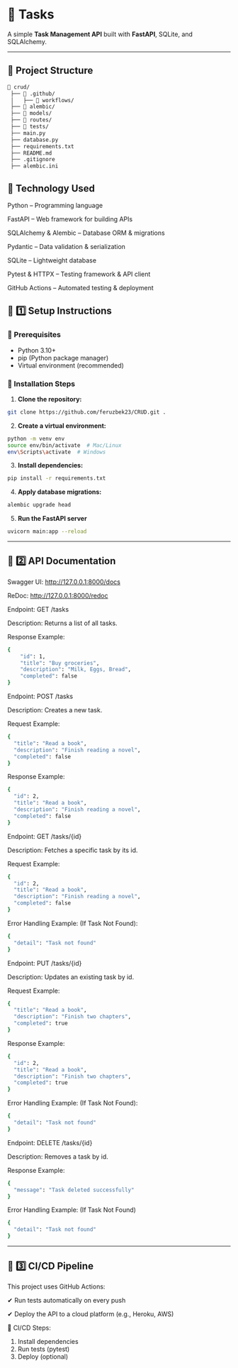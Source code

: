 # 🚀 Tasks

A simple **Task Management API** built with **FastAPI**, SQLite, and SQLAlchemy.

---
## 📌 Project Structure
```bash
📂 crud/
 ├── 📂 .github/             
 │   ├── 📂 workflows/       
 ├── 📂 alembic/             
 ├── 📂 models/              
 ├── 📂 routes/              
 ├── 📂 tests/               
 ├── main.py                 
 ├── database.py             
 ├── requirements.txt        
 ├── README.md               
 ├── .gitignore              
 ├── alembic.ini             

```
## 📌 Technology Used
Python – Programming language

FastAPI – Web framework for building APIs

SQLAlchemy & Alembic – Database ORM & migrations

Pydantic – Data validation & serialization

SQLite – Lightweight database

Pytest & HTTPX – Testing framework & API client

GitHub Actions – Automated testing & deployment




## 📌 1️⃣ Setup Instructions

### 🔹 Prerequisites
- Python 3.10+
- pip (Python package manager)
- Virtual environment (recommended)

### 🔹 Installation Steps

1. **Clone the repository:**
```bash
git clone https://github.com/feruzbek23/CRUD.git .
```
2. **Create a virtual environment:** 
```bash
python -m venv env
source env/bin/activate  # Mac/Linux
env\Scripts\activate  # Windows
```
3. **Install dependencies:**
```bash
pip install -r requirements.txt
```
4. **Apply database migrations:**
```bash
alembic upgrade head
```
5. **Run the FastAPI server**
```bash
uvicorn main:app --reload
```
---
## 📌 2️⃣ API Documentation

Swagger UI: http://127.0.0.1:8000/docs

ReDoc: http://127.0.0.1:8000/redoc


Endpoint: GET /tasks 

Description: Returns a list of all tasks.

Response Example:
```bash
{
    "id": 1,
    "title": "Buy groceries",
    "description": "Milk, Eggs, Bread",
    "completed": false
}
```

Endpoint: POST /tasks

Description: Creates a new task.

Request Example:
```bash
{
  "title": "Read a book",
  "description": "Finish reading a novel",
  "completed": false
}
```
Response Example:
```bash
{
  "id": 2,
  "title": "Read a book",
  "description": "Finish reading a novel",
  "completed": false
}
```

Endpoint: GET /tasks/{id}

Description: Fetches a specific task by its id.

Request Example:
```bash
{
  "id": 2,
  "title": "Read a book",
  "description": "Finish reading a novel",
  "completed": false
}
```
Error Handling Example: (If Task Not Found):
```bash
{
  "detail": "Task not found"
}
```

Endpoint: PUT /tasks/{id}

Description: Updates an existing task by id.

Request Example:
```bash
{
  "title": "Read a book",
  "description": "Finish two chapters",
  "completed": true
}
```
Response Example:
```bash
{
  "id": 2,
  "title": "Read a book",
  "description": "Finish two chapters",
  "completed": true
}
```
Error Handling Example: (If Task Not Found):
```bash
{
  "detail": "Task not found"
}
```

Endpoint: DELETE /tasks/{id}

Description: Removes a task by id.

Response Example:
```bash
{
  "message": "Task deleted successfully"
}
```
Error Handling Example: (If Task Not Found)
```bash
{
  "detail": "Task not found"
}
```
---
## 📌 3️⃣ CI/CD Pipeline
This project uses GitHub Actions:

✔ Run tests automatically on every push

✔ Deploy the API to a cloud platform (e.g., Heroku, AWS)

🔹 CI/CD Steps:
1. Install dependencies
2. Run tests (pytest)
3. Deploy (optional)








